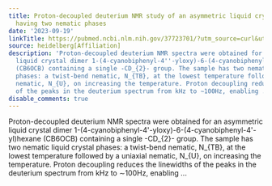 ```yaml
---
title: Proton-decoupled deuterium NMR study of an asymmetric liquid crystal dimer
  having two nematic phases
date: '2023-09-19'
linkTitle: https://pubmed.ncbi.nlm.nih.gov/37723701/?utm_source=curl&utm_medium=rss&utm_campaign=pubmed-2&utm_content=1FakS-2QOkCT8HsMOQP1bCRQ4YzyumYOmxmF0moLsQ3dFB1E9V&fc=20220326224207&ff=20230919181031&v=2.17.9.post6+86293ac
source: heidelberg[Affiliation]
description: 'Proton-decoupled deuterium NMR spectra were obtained for an asymmetric
  liquid crystal dimer 1-(4-cyanobiphenyl-4''-yloxy)-6-(4-cyanobiphenyl-4''-yl)hexane
  (CB6OCB) containing a single -CD_{2}- group. The sample has two nematic liquid crystal
  phases: a twist-bend nematic, N_{TB}, at the lowest temperature followed by a uniaxial
  nematic, N_{U}, on increasing the temperature. Proton decoupling reduces the linewidths
  of the peaks in the deuterium spectrum from kHz to ∼100Hz, enabling ...'
disable_comments: true
---
```

Proton-decoupled deuterium NMR spectra were obtained for an asymmetric liquid crystal dimer 1-(4-cyanobiphenyl-4'-yloxy)-6-(4-cyanobiphenyl-4'-yl)hexane (CB6OCB) containing a single -CD_{2}- group. The sample has two nematic liquid crystal phases: a twist-bend nematic, N_{TB}, at the lowest temperature followed by a uniaxial nematic, N_{U}, on increasing the temperature. Proton decoupling reduces the linewidths of the peaks in the deuterium spectrum from kHz to ∼100Hz, enabling ...
